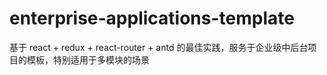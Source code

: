 # enterprise-applications-template
基于 react + redux + react-router + antd 的最佳实践，服务于企业级中后台项目的模板，特别适用于多模块的场景
